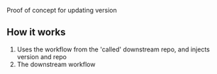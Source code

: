 Proof of concept for updating version

## How it works

1. Uses the workflow from the 'called' downstream repo, and injects version and repo
2. The downstream workflow